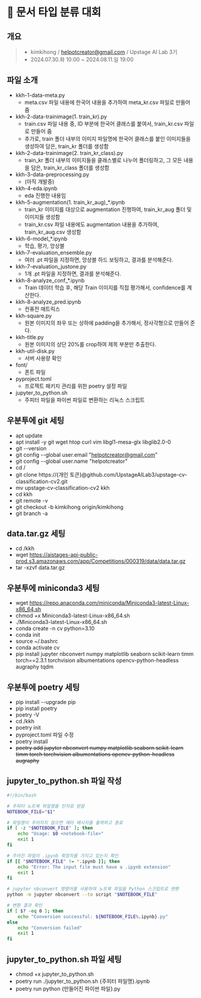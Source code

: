 # 📜 문서 타입 분류 대회

## 개요

> - kimkihong / helpotcreator@gmail.com / Upstage AI Lab 3기
> - 2024.07.30.화 10:00 ~ 2024.08.11.일 19:00

## 파일 소개

- kkh-1-data-meta.py
    - meta.csv 파일 내용에 한국어 내용을 추가하여 meta_kr.csv 파일로 만들어 줌
- kkh-2-data-trainimage(1. train_kr).py
    - train.csv 파일 내용 중, ID 부분에 한국어 클래스를 붙여서, train_kr.csv 파일로 만들어 줌
    - 추가로, train 폴더 내부의 이미지 파일명에 한국어 클래스를 붙인 이미지들을 생성하여 담은, train_kr 폴더를 생성함
- kkh-2-data-trainimage(2. train_kr_class).py
    - train_kr 폴더 내부의 이미지들을 클래스별로 나누어 폴더링하고, 그 모든 내용을 담은, train_kr_class 폴더를 생성함
- kkh-3-data-preprocessing.py
    - (아직 개발중)
- kkh-4-eda.ipynb
    - eda 진행한 내용임
- kkh-5-augmentation(1. train_kr_aug)_*.ipynb
    - train_kr 이미지를 대상으로 augmentation 진행하여, train_kr_aug 폴더 및 이미지들 생성함
    - train_kr.csv 파일 내용에도 augmentation 내용을 추가하여, train_kr_aug.csv 생성함
- kkh-6-model_*.ipynb
    - 학습, 평가, 앙상블
- kkh-7-evaluation_ensemble.py
    - 여러 .pt 파일을 지정하면, 앙상블 하드 보팅하고, 결과를 분석해준다.
- kkh-7-evaluation_justone.py
    - 1개 .pt 파일을 지정하면, 결과를 분석해준다.
- kkh-8-analyze_conf_*.ipynb
    - Train 데이터 학습 후, 해당 Train 이미지를 직접 평가해서, confidence를 계산한다.
- kkh-8-analyze_pred.ipynb
    - 컨퓨전 매트릭스
- kkh-square.py
    - 원본 이미지의 좌우 또는 상하에 padding을 추가해서, 정사각형으로 만들어 준다.
- kkh-title.py
    - 원본 이미지의 상단 20%를 crop하여 제목 부분만 추출한다.
- kkh-util-disk.py
    - 서버 사용량 확인
- font/
    - 폰트 파일
- pyproject.toml
    - 프로젝트 패키지 관리를 위한 poetry 설정 파일
- jupyter_to_python.sh
    - 주피터 파일을 파이썬 파일로 변환하는 리눅스 스크립트


## 우분투에 git 세팅

- apt update
- apt install -y git wget htop curl vim libgl1-mesa-glx libglib2.0-0
- git --version
- git config --global user.email "helpotcreator@gmail.com"
- git config --global user.name "helpotcreator"
- cd /
- git clone https://{개인 토큰}@github.com/UpstageAILab3/upstage-cv-classification-cv2.git
- mv upstage-cv-classification-cv2 kkh
- cd kkh
- git remote -v
- git checkout -b kimkihong origin/kimkihong
- git branch -a

## data.tar.gz 세팅

- cd /kkh
- wget https://aistages-api-public-prod.s3.amazonaws.com/app/Competitions/000319/data/data.tar.gz
- tar -xzvf data.tar.gz

## 우분투에 miniconda3 세팅

- wget https://repo.anaconda.com/miniconda/Miniconda3-latest-Linux-x86_64.sh
- chmod +x Miniconda3-latest-Linux-x86_64.sh
- ./Miniconda3-latest-Linux-x86_64.sh
- conda create -n cv python=3.10
- conda init
- source ~/.bashrc
- conda activate cv
- pip install jupyter nbconvert numpy matplotlib seaborn scikit-learn timm torch==2.3.1 torchvision albumentations opencv-python-headless augraphy tqdm

## 우분투에 poetry 세팅

- pip install --upgrade pip
- pip install poetry
- poetry -V
- cd /kkh
- poetry init
- pyproject.toml 파일 수정
- poetry install
- ~~poetry add jupyter nbconvert numpy matplotlib seaborn scikit-learn timm torch torchvision albumentations opencv-python-headless augraphy~~

## jupyter_to_python.sh 파일 작성

```bash
#!/bin/bash

# 주피터 노트북 파일명을 인자로 받음
NOTEBOOK_FILE="$1"

# 파일명이 주어지지 않으면 에러 메시지를 출력하고 종료
if [ -z "$NOTEBOOK_FILE" ]; then
    echo "Usage: $0 <notebook-file>"
    exit 1
fi

# 주어진 파일이 .ipynb 확장자를 가지고 있는지 확인
if [[ "$NOTEBOOK_FILE" != *.ipynb ]]; then
    echo "Error: The input file must have a .ipynb extension"
    exit 1
fi

# jupyter nbconvert 명령어를 사용하여 노트북 파일을 Python 스크립트로 변환
python -m jupyter nbconvert --to script "$NOTEBOOK_FILE"

# 변환 결과 확인
if [ $? -eq 0 ]; then
    echo "Conversion successful: ${NOTEBOOK_FILE%.ipynb}.py"
else
    echo "Conversion failed"
    exit 1
fi
```

## jupyter_to_python.sh 파일 세팅

- chmod +x jupyter_to_python.sh
- poetry run ./jupyter_to_python.sh {주피터 파일명}.ipynb
- poetry run python {만들어진 파이썬 파일}.py